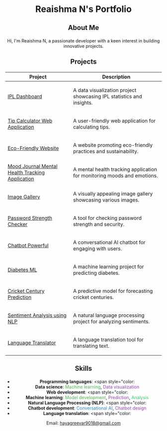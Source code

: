 # <p align="center">Reaishma N's Portfolio</p>

## <p align="center">About Me</p>
<p align="center">Hi, I'm Reaishma N, a passionate developer with a keen interest in building innovative projects.</p>

## <p align="center">Projects</p>
<div align="center">

| Project | Description |
| --- | --- |
| [IPL Dashboard](https://github.com/Reaishma/IPL-Dashboard) | <p>A data visualization project showcasing IPL statistics and insights.</p> |
| [Tip Calculator Web Application](https://github.com/Reaishma/Tip-calculator-) | <p>A user-friendly web application for calculating tips.</p> |
| [Eco-Friendly Website](https://github.com/Reaishma/Eco-friendly-website-) | <p>A website promoting eco-friendly practices and sustainability.</p> |
| [Mood Journal Mental Health Tracking Application](https://github.com/Reaishma/Mood-journal-a-mental-health-tracking-application-) | <p>A mental health tracking application for monitoring moods and emotions.</p> |
| [Image Gallery](https://github.com/Reaishma/Image-gallery-) | <p>A visually appealing image gallery showcasing various images.</p> |
| [Password Strength Checker](https://github.com/Reaishma/Password-strength-checker-) | <p>A tool for checking password strength and security.</p> |
| [Chatbot Powerful](https://github.com/Reaishma/Chatbot-powerful-) | <p>A conversational AI chatbot for engaging with users.</p> |
| [Diabetes ML](https://github.com/Reaishma/DiabetesML-) | <p>A machine learning project for predicting diabetes.</p> |
| [Cricket Century Prediction](https://github.com/Reaishma/Cricket-century-prediction-) | <p>A predictive model for forecasting cricket centuries.</p> |
| [Sentiment Analysis using NLP](https://github.com/Reaishma/Sentiment-analysis-using-NLP) | <p>A natural language processing project for analyzing sentiments.</p> |
| [Language Translator](https://github.com/Reaishma/Language-translator-) | <p>A language translation tool for translating text.</p> |

</div>

## <p align="center">Skills</p>
<div align="center">

* **Programming languages**: <span style="color:                                                                       
* **Data science**: <span style="color: #4CAF50">Machine learning</span>, <span style="color: #8e44ad">Data visualization</span>
* **Web development**: <span style="color:                                                                                                              
* **Machine learning**: <span style="color: #4CAF50">Model development</span>, <span style="color: #8e44ad">Prediction</span>, <span style="color: #2ecc71">Analysis</span>
* **Natural Language Processing (NLP)**: <span style="color:                                                                                      
* **Chatbot development**: <span style="color: #2980b9">Conversational AI</span>, <span style="color: #8e44ad">Chatbot design</span>
* **Language translation**: <span style="color:                                                                                             

</div>

                                
<p align="center">Email: <a href="mailto:hayagreevar9018@gmail.com">hayagreevar9018@gmail.com</a></p>




